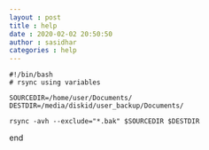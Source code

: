 ```yaml
---
layout : post
title : help
date : 2020-02-02 20:50:50
author : sasidhar
categories : help
---
```



	#!/bin/bash
	# rsync using variables

	SOURCEDIR=/home/user/Documents/
	DESTDIR=/media/diskid/user_backup/Documents/

	rsync -avh --exclude="*.bak" $SOURCEDIR $DESTDIR

end
